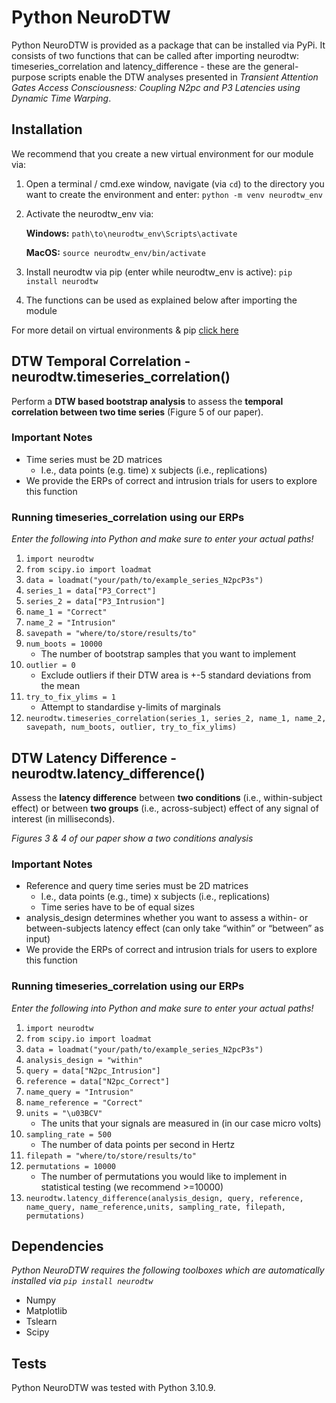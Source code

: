 # Python NeuroDTW

Python NeuroDTW is provided as a package that can be installed via PyPi. It consists of two functions that can be called after importing neurodtw: timeseries_correlation and latency_difference -  these are the general-purpose scripts enable the DTW analyses presented in *Transient Attention Gates Access Consciousness: Coupling N2pc and P3 Latencies using Dynamic Time Warping*.

## Installation

We recommend that you create a new virtual environment for our module via:
1. Open a terminal / cmd.exe window, navigate (via `cd`) to the directory you want to create the environment and enter:
`python -m venv neurodtw_env`
2. Activate the neurodtw_env via:

	**Windows:** `path\to\neurodtw_env\Scripts\activate`

	**MacOS:** `source neurodtw_env/bin/activate`

3. Install neurodtw via pip (enter while neurodtw_env is active):
`pip install neurodtw`
4. The functions can be used as explained below after importing the module

For more detail on virtual environments & pip [click here](https://packaging.python.org/en/latest/guides/installing-using-pip-and-virtual-environments/)


## DTW Temporal Correlation - neurodtw.timeseries_correlation()
Perform a **DTW based bootstrap analysis** to assess the **temporal correlation between two time series** (Figure 5 of our paper).

### Important Notes
- Time series must be 2D matrices
	- I.e., data points (e.g. time) x subjects (i.e., replications)
- We provide the ERPs of correct and intrusion trials for users to explore this function

### Running timeseries_correlation using our ERPs
*Enter the following into Python and make sure to enter your actual paths!*
1. `import neurodtw`	
2. `from scipy.io import loadmat`
3. `data = loadmat("your/path/to/example_series_N2pcP3s")`
4. `series_1 = data["P3_Correct"]`
5. `series_2 = data["P3_Intrusion"]`
6. `name_1 = "Correct"`
7. `name_2 = "Intrusion"`
8. `savepath = "where/to/store/results/to"`
9. `num_boots = 10000`
	- The number of bootstrap samples that you want to implement
10. `outlier = 0`
	- Exclude outliers if their DTW area is +-5 standard deviations from the mean
11. `try_to_fix_ylims = 1`
	- Attempt to standardise y-limits of marginals
12. `neurodtw.timeseries_correlation(series_1, series_2, name_1, name_2, savepath, num_boots, outlier, try_to_fix_ylims)`

## DTW Latency Difference - neurodtw.latency_difference()
Assess the **latency difference** between **two conditions** (i.e., within-subject effect) or between **two groups** (i.e., across-subject) effect of any signal of interest (in milliseconds).

*Figures 3 & 4 of our paper show a two conditions analysis*

### Important Notes
- Reference and query time series must be 2D matrices
	- I.e., data points (e.g., time) x subjects (i.e., replications)
	- Time series have to be of equal sizes
- analysis_design determines whether you want to assess a within- or between-subjects latency effect (can only take “within” or “between” as input)
- We provide the ERPs of correct and intrusion trials for users to explore this function

### Running timeseries_correlation using our ERPs
*Enter the following into Python and make sure to enter your actual paths!*
1. `import neurodtw`	
2. `from scipy.io import loadmat`
3. `data = loadmat("your/path/to/example_series_N2pcP3s")`
4. `analysis_design = "within"`
5. `query = data["N2pc_Intrusion"]`
6. `reference = data["N2pc_Correct"]`
7. `name_query = "Intrusion"`
8. `name_reference = "Correct"`
9. `units = "\u03BCV"`
	- The units that your signals are measured in (in our case micro volts)
10. `sampling_rate = 500`
	- The number of data points per second in Hertz
11. `filepath = "where/to/store/results/to"`
12. `permutations = 10000`
	- The number of permutations you would like to implement in statistical testing (we recommend >=10000)
13. `neurodtw.latency_difference(analysis_design, query, reference, name_query, name_reference,units, sampling_rate, filepath, permutations)`

## Dependencies
*Python NeuroDTW requires the following toolboxes which are automatically installed via `pip install neurodtw`*
- Numpy
- Matplotlib
- Tslearn
- Scipy

## Tests
Python NeuroDTW was tested with Python 3.10.9.
